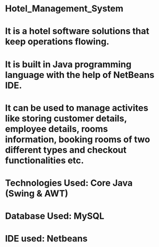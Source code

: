 # Hotel_Management_System
# It is a hotel software solutions that keep operations flowing. 
# It is built in Java programming language with the help of NetBeans IDE.
# It can be used to manage activites like storing customer details, employee details, rooms information, booking rooms of two different types and checkout functionalities etc.

# Technologies Used: Core Java (Swing & AWT)
# Database Used: MySQL
# IDE used: Netbeans
